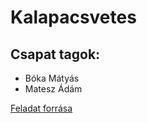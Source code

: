 # Kalapacsvetes

## Csapat tagok:
- Bóka Mátyás
- Matesz Ádám


[Feladat forrása](https://dload-oktatas.educatio.hu/erettsegi/feladatok_2021tavasz_emelt/e_infoism_21maj_fl.pdf)

